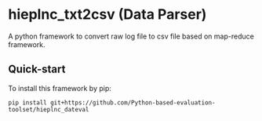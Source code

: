 # hieplnc_txt2csv (Data Parser)

A python framework to convert raw log file to csv file based on map-reduce framework.

## Quick-start

To install this framework by pip:
```
pip install git+https://github.com/Python-based-evaluation-toolset/hieplnc_dateval
```